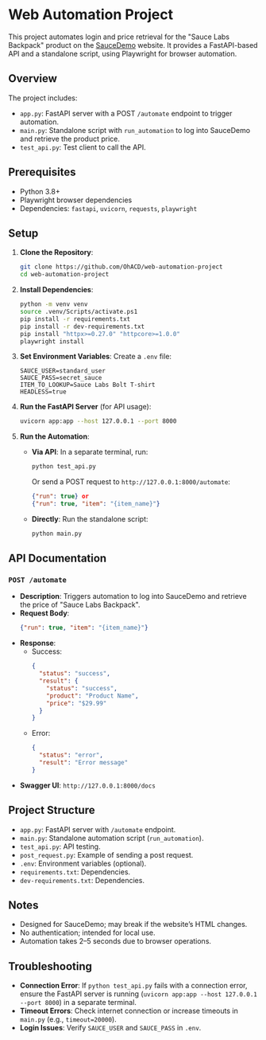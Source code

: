 # Web Automation Project

This project automates login and price retrieval for the "Sauce Labs Backpack" product on the [SauceDemo](https://www.saucedemo.com/) website. It provides a FastAPI-based API and a standalone script, using Playwright for browser automation.

## Overview

The project includes:
- `app.py`: FastAPI server with a POST `/automate` endpoint to trigger automation.
- `main.py`: Standalone script with `run_automation` to log into SauceDemo and retrieve the product price.
- `test_api.py`: Test client to call the API.

## Prerequisites

- Python 3.8+
- Playwright browser dependencies
- Dependencies: `fastapi`, `uvicorn`, `requests`, `playwright`

## Setup

1. **Clone the Repository**:
   ```bash
   git clone https://github.com/OhACD/web-automation-project
   cd web-automation-project
   ```

2. **Install Dependencies**:
   ```bash
   python -m venv venv
   source .venv/Scripts/activate.ps1  
   pip install -r requirements.txt
   pip install -r dev-requirements.txt
   pip install "httpx>=0.27.0" "httpcore>=1.0.0"
   playwright install
   ```

3. **Set Environment Variables**:
   Create a `.env` file:
   ```plaintext
   SAUCE_USER=standard_user
   SAUCE_PASS=secret_sauce
   ITEM_TO_LOOKUP=Sauce Labs Bolt T-shirt
   HEADLESS=true
   ```

4. **Run the FastAPI Server** (for API usage):
   ```bash
   uvicorn app:app --host 127.0.0.1 --port 8000
   ```

5. **Run the Automation**:
   - **Via API**: In a separate terminal, run:
     ```bash
     python test_api.py
     ```
     Or send a POST request to `http://127.0.0.1:8000/automate`:
     ```json
     {"run": true} or
     {"run": true, "item": "{item_name}"}
     ```
   - **Directly**: Run the standalone script:
     ```bash
     python main.py
     ```

## API Documentation

### `POST /automate`

- **Description**: Triggers automation to log into SauceDemo and retrieve the price of "Sauce Labs Backpack".
- **Request Body**:
  ```json
  {"run": true, "item": "{item_name}"}
  ```
- **Response**:
  - Success:
    ```json
    {
      "status": "success",
      "result": {
        "status": "success",
        "product": "Product Name",
        "price": "$29.99"
      }
    }
    ```
  - Error:
    ```json
    {
      "status": "error",
      "result": "Error message"
    }
    ```
- **Swagger UI**: `http://127.0.0.1:8000/docs`

## Project Structure

- `app.py`: FastAPI server with `/automate` endpoint.
- `main.py`: Standalone automation script (`run_automation`).
- `test_api.py`: API testing.
- `post_request.py`: Example of sending a post request.
- `.env`: Environment variables (optional).
- `requirements.txt`: Dependencies.
- `dev-requirements.txt`: Dependencies.

## Notes

- Designed for SauceDemo; may break if the website’s HTML changes.
- No authentication; intended for local use.
- Automation takes 2–5 seconds due to browser operations.

## Troubleshooting

- **Connection Error**: If `python test_api.py` fails with a connection error, ensure the FastAPI server is running (`uvicorn app:app --host 127.0.0.1 --port 8000`) in a separate terminal.
- **Timeout Errors**: Check internet connection or increase timeouts in `main.py` (e.g., `timeout=20000`).
- **Login Issues**: Verify `SAUCE_USER` and `SAUCE_PASS` in `.env`.
